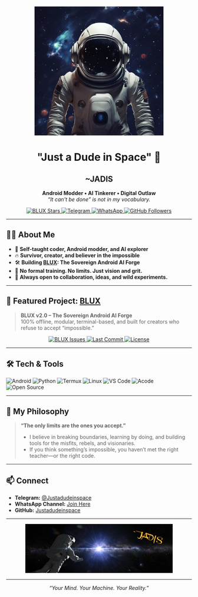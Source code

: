 <!-- Profile README for github.com/Justadudeinspace -->

<p align="center">
  <img src="assets/AI_ART_1751514976008.jpg" alt="~JADIS" width="350"/>
</p>

<h1 align="center">"Just a Dude in Space" 🚀</h1>

<h2 align="center">~JADIS</h2>

<p align="center">
  <b>Android Modder • AI Tinkerer • Digital Outlaw</b><br>
  <i>“It can't be done” is not in my vocabulary.</i>
</p>

<p align="center">
  <a href="https://github.com/Justadudeinspace/blux">
    <img src="https://img.shields.io/github/stars/Justadudeinspace/blux?style=social" alt="BLUX Stars"/>
  </a>
  <a href="https://t.me/Justadudeinspace">
    <img src="https://img.shields.io/badge/Telegram-Join%20Chat-2CA5E0?logo=telegram" alt="Telegram"/>
  </a>
  <a href="https://whatsapp.com/channel/0029Vb6Ps5W7oQhlQSkw7a21">
    <img src="https://img.shields.io/badge/WhatsApp-Join%20Channel-25D366?logo=whatsapp&logoColor=white" alt="WhatsApp"/>
  </a>
  <a href="https://github.com/Justadudeinspace">
    <img src="https://img.shields.io/github/followers/Justadudeinspace?label=Follow&style=social" alt="GitHub Followers"/>
  </a>
</p>

---

## 👨‍💻 About Me

- 🧩 **Self-taught coder, Android modder, and AI explorer**
- 🔥 **Survivor, creator, and believer in the impossible**
- 🛠️ **Building [BLUX](https://github.com/Justadudeinspace/blux): The Sovereign Android AI Forge**
- 🧠 **No formal training. No limits. Just vision and grit.**
- 💬 **Always open to collaboration, ideas, and wild experiments.**

---

## 🚀 Featured Project: [BLUX](https://github.com/Justadudeinspace/blux)

> **BLUX v2.0 – The Sovereign Android AI Forge**  
> 100% offline, modular, terminal-based, and built for creators who refuse to accept “impossible.”

<p align="center">
  <a href="https://github.com/Justadudeinspace/blux">
    <img src="https://img.shields.io/github/issues/Justadudeinspace/blux?color=blue" alt="BLUX Issues"/>
    <img src="https://img.shields.io/github/last-commit/Justadudeinspace/blux?color=brightgreen" alt="Last Commit"/>
    <img src="https://img.shields.io/github/license/Justadudeinspace/blux?color=yellow" alt="License"/>
  </a>
</p>

---

## 🛠️ Tech & Tools

![Android](https://img.shields.io/badge/-Android-3DDC84?logo=android&logoColor=white)
![Python](https://img.shields.io/badge/-Python-3776AB?logo=python&logoColor=white)
![Termux](https://img.shields.io/badge/-Termux-000000?logo=gnu-bash&logoColor=white)
![Linux](https://img.shields.io/badge/-Linux-FCC624?logo=linux&logoColor=black)
![VS Code](https://img.shields.io/badge/-VS%20Code-007ACC?logo=visual-studio-code&logoColor=white)
![Acode](https://img.shields.io/badge/-Acode-1A73E8?logo=google-play&logoColor=white)
![Open Source](https://img.shields.io/badge/-Open%20Source-0080FF?logo=github&logoColor=white)

---

## 🌌 My Philosophy

> **“The only limits are the ones you accept.”**  
>  
> - I believe in breaking boundaries, learning by doing, and building tools for the misfits, rebels, and visionaries.  
> - If you think something’s impossible, you haven’t met the right teacher—or the right code.

---

## 📫 Connect

- **Telegram:** [@Justadudeinspace](https://t.me/Justadudeinspace)
- **WhatsApp Channel:** [Join Here](https://whatsapp.com/channel/0029Vb6Ps5W7oQhlQSkw7a21)
- **GitHub:** [Justadudeinspace](https://github.com/Justadudeinspace)

---

<p align="center">
  <img src="/assets/naut.png" alt="~JADIS" width="400"/>
</p>

---

<p align="center">
  <i>“Your Mind. Your Machine. Your Reality.”</i>
</p>
